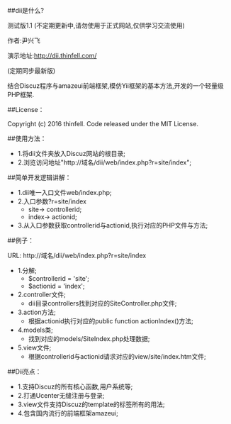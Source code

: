 ##dii是什么?

测试版1.1 (不定期更新中,请勿使用于正式网站,仅供学习交流使用)

作者:尹兴飞 

演示地址:http://dii.thinfell.com/

(定期同步最新版)

结合Discuz程序与amazeui前端框架,模仿Yii框架的基本方法,开发的一个轻量级PHP框架.

##License：

Copyright (c) 2016 thinfell. Code released under the MIT License.

##使用方法：
* 1.将dii文件夹放入Discuz网站的根目录;
* 2.浏览访问地址"http://域名/dii/web/index.php?r=site/index";

##简单开发逻辑讲解：
* 1.dii唯一入口文件web/index.php;
* 2.入口参数?r=site/index
	* site-> controllerid;
	* index-> actionid;
* 3.从入口参数获取controllerid与actionid,执行对应的PHP文件与方法;

##例子：

URL: http://域名/dii/web/index.php?r=site/index

* 1.分解;
  * $controllerid = 'site';
  * $actionid = 'index';
* 2.controller文件;
  * dii目录controllers找到对应的SiteController.php文件;
* 3.action方法;
  * 根据actionid执行对应的public function actionIndex()方法;
* 4.models类;
  * 找到对应的models/SiteIndex.php处理数据;
* 5.view文件;
  * 根据controllerid与actionid请求对应的view/site/index.htm文件;
  
##Dii亮点：
* 1.支持Discuz的所有核心函数,用户系统等;
* 2.打通Ucenter无缝注册与登录;
* 3.view文件支持Discuz的template的标签所有的用法;
* 4.包含国内流行的前端框架amazeui;